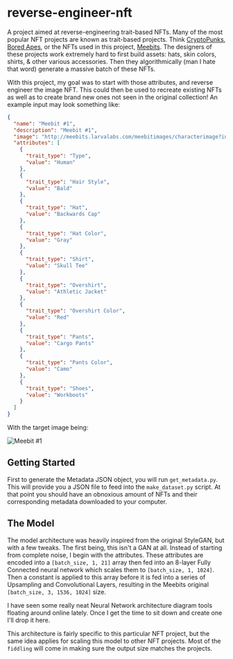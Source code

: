 # reverse-engineer-nft
A project aimed at reverse-engineering trait-based NFTs. Many of the most popular NFT projects are known as trait-based projects. Think [CryptoPunks](https://www.larvalabs.com/cryptopunks), [Bored Apes](https://opensea.io/collection/boredapeyachtclub), or the NFTs used in this project, [Meebits](https://meebits.larvalabs.com/). The designers of these projects work extremely hard to first build assets: hats, skin colors, shirts, & other various accessories. Then they algorithmically (man I hate that word) generate a massive batch of these NFTs.

With this project, my goal was to start with those attributes, and reverse engineer the image NFT. This could then be used to recreate existing NFTs as well as to create brand new ones not seen in the original collection! An example input may look something like:

```json
{
  "name": "Meebit #1",
  "description": "Meebit #1",
  "image": "http://meebits.larvalabs.com/meebitimages/characterimage?index\u003d1\u0026type\u003dfull\u0026imageType\u003djpg",
  "attributes": [
    {
      "trait_type": "Type",
      "value": "Human"
    },
    {
      "trait_type": "Hair Style",
      "value": "Bald"
    },
    {
      "trait_type": "Hat",
      "value": "Backwards Cap"
    },
    {
      "trait_type": "Hat Color",
      "value": "Gray"
    },
    {
      "trait_type": "Shirt",
      "value": "Skull Tee"
    },
    {
      "trait_type": "Overshirt",
      "value": "Athletic Jacket"
    },
    {
      "trait_type": "Overshirt Color",
      "value": "Red"
    },
    {
      "trait_type": "Pants",
      "value": "Cargo Pants"
    },
    {
      "trait_type": "Pants Color",
      "value": "Camo"
    },
    {
      "trait_type": "Shoes",
      "value": "Workboots"
    }
  ]
}

```

With the target image being:

![Meebit #1](./images/1.png)


## Getting Started

First to generate the Metadata JSON object, you will run `get_metadata.py`. This will provide you a JSON file to feed into the `make_dataset.py` script. At that point you should have an obnoxious amount of NFTs and their corresponding metadata downloaded to your computer.

## The Model

The model architecture was heavily inspired from the original StyleGAN, but with a few tweaks. The first being, this isn't a GAN at all. Instead of starting from complete noise, I begin with the attributes. These attributes are encoded into a `[batch_size, 1, 21]` array then fed into an 8-layer Fully Connected neural network which scales them to `[batch_size, 1, 1024]`. Then a constant is applied to this array before it is fed into a series of Upsampling and Convolutional Layers, resulting in the Meebits original `[batch_size, 3, 1536, 1024]` size.

I have seen some really neat Neural Network architecture diagram tools floating around online lately. Once I get the time to sit down and create one I'll drop it here.

This architecture is fairly specific to this particular NFT project, but the same idea applies for scaling this model to other NFT projects. Most of the `fiddling` will come in making sure the output size matches the projects.